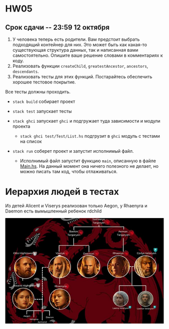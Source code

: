 # HW05

## Срок сдачи -- 23:59 12 октября

1. У человека теперь есть родители. Вам предстоит выбрать подходящий контейнер для них. Это может быть как какая-то существующая структура данных, так и написанная вами самостоятельно. Опишите ваше решение словами в комментариях к коду.
2. Реализовать функции `createChild`, `greatestAncestor`, `ancestors`, `descendants`.
3. Реализовать тесты для этих функций. Постарайтесь обеспечить хорошее тестовое покрытие.

Все тесты должны проходить.

* `stack build` собирает проект

* `stack test` запускает тесты

* `stack ghci` запускает `ghci` и подгружает туда зависимости и модули проекта

   * `stack ghci test/Test/List.hs` подгрузит в `ghci` модуль с тестами на список

* `stack run` соберет проект и запустит исполнимый файл.

   * Исполнимый файл запустит функцию `main`, описанную в файле [Main.hs](app/Main.hs). На данный момент она ничего полезного не делает, но можно писать там код, чтобы отлаживаться.

# Иерархия людей в тестах

Из детей Alicent и Viserys реализован только Aegon, у Rhaenyra и Daemon есть вымышленный ребенок rdchild

![](img/targaryen-family-tree.jpg)
